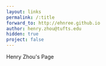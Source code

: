 ```yaml
---
layout: links
permalink: /:title
forward_to: http://ehnree.github.io
author: henry.zhou@tufts.edu
hidden: true
project: false
---
```

Henry Zhou's Page
